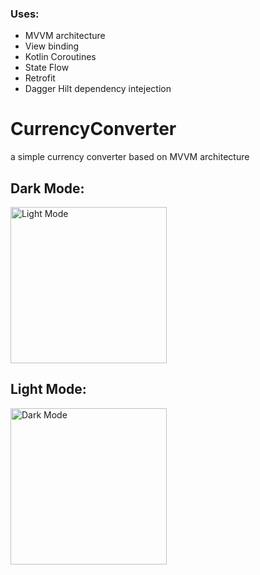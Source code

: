 ### Uses:
- MVVM architecture
- View binding
- Kotlin Coroutines
- State Flow
- Retrofit
- Dagger Hilt dependency intejection

# CurrencyConverter
a simple currency converter based on MVVM architecture


## Dark Mode:
<img src="https://github.com/ShikharSahu/imageRepo/blob/main/CurrencyConverter/main_dark.jpeg" alt="Light Mode" width="250"/>

## Light Mode:
<img src="https://github.com/ShikharSahu/imageRepo/blob/main/CurrencyConverter/main.jpeg" alt="Dark Mode" width="250"/>
